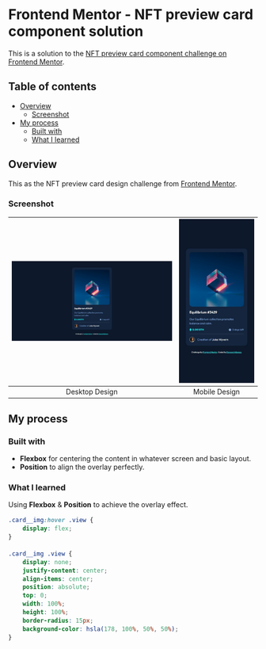 # Frontend Mentor - NFT preview card component solution

This is a solution to the [NFT preview card component challenge on Frontend Mentor](https://www.frontendmentor.io/challenges/nft-preview-card-component-SbdUL_w0U).

## Table of contents

- [Overview](#overview)
  - [Screenshot](#screenshot)
- [My process](#my-process)
  - [Built with](#built-with)
  - [What I learned](#what-i-learned)

## Overview

This as the NFT preview card design challenge from [Frontend Mentor](https://www.frontendmentor.io).

### Screenshot

| ![Image 1](./screenshots/desktop.jpeg) | ![Image 2](./screenshots/mobile.jpeg) |
|:-----------------------:|:-----------------------:|
|     Desktop Design  |    Mobile Design  |


## My process

### Built with

- **Flexbox** for centering the content in whatever screen and basic layout.
- **Position** to align the overlay perfectly.


### What I learned

Using **Flexbox** & **Position** to achieve the overlay effect.
```css
.card__img:hover .view {
    display: flex;
}

.card__img .view {
    display: none;
    justify-content: center;
    align-items: center;
    position: absolute;
    top: 0;
    width: 100%;
    height: 100%;
    border-radius: 15px;
    background-color: hsla(178, 100%, 50%, 50%);
}
```
